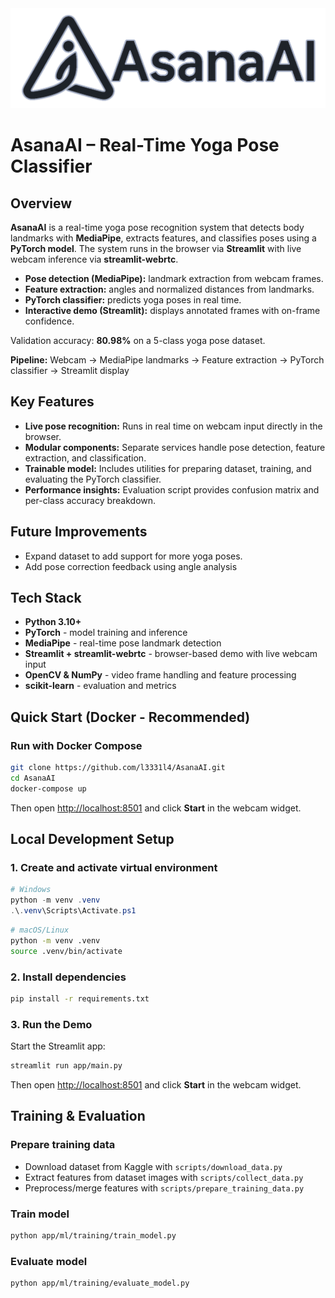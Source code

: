 <img src="assets/logo.png" alt="AsanaAI Logo"/>

# AsanaAI – Real-Time Yoga Pose Classifier

## Overview

**AsanaAI** is a real-time yoga pose recognition system that detects body landmarks with **MediaPipe**, extracts features, and classifies poses using a **PyTorch model**. 
The system runs in the browser via **Streamlit** with live webcam inference via **streamlit-webrtc**.

* **Pose detection (MediaPipe):** landmark extraction from webcam frames.
* **Feature extraction:** angles and normalized distances from landmarks.
* **PyTorch classifier:** predicts yoga poses in real time.
* **Interactive demo (Streamlit):** displays annotated frames with on-frame confidence.

Validation accuracy: **80.98%** on a 5-class yoga pose dataset.

**Pipeline:** Webcam -> MediaPipe landmarks -> Feature extraction -> PyTorch classifier -> Streamlit display


## Key Features

* **Live pose recognition:** Runs in real time on webcam input directly in the browser.
* **Modular components:** Separate services handle pose detection, feature extraction, and classification.
* **Trainable model:** Includes utilities for preparing dataset, training, and evaluating the PyTorch classifier.
* **Performance insights:** Evaluation script provides confusion matrix and per-class accuracy breakdown.

## Future Improvements

* Expand dataset to add support for more yoga poses.
* Add pose correction feedback using angle analysis

## Tech Stack

* **Python 3.10+**
* **PyTorch** - model training and inference
* **MediaPipe** - real-time pose landmark detection
* **Streamlit + streamlit-webrtc** - browser-based demo with live webcam input
* **OpenCV & NumPy** - video frame handling and feature processing
* **scikit-learn** - evaluation and metrics

## Quick Start (Docker - Recommended)

### Run with Docker Compose
```bash
git clone https://github.com/l3331l4/AsanaAI.git
cd AsanaAI
docker-compose up
```
Then open [http://localhost:8501](http://localhost:8501) and click **Start** in the webcam widget.

## Local Development Setup

### 1. Create and activate virtual environment

```powershell
# Windows
python -m venv .venv
.\.venv\Scripts\Activate.ps1
```

```bash
# macOS/Linux
python -m venv .venv
source .venv/bin/activate
```

### 2. Install dependencies

```bash
pip install -r requirements.txt
```

### 3. Run the Demo

Start the Streamlit app:

```bash
streamlit run app/main.py
```

Then open [http://localhost:8501](http://localhost:8501) and click **Start** in the webcam widget.

## Training & Evaluation

### Prepare training data

* Download dataset from Kaggle with `scripts/download_data.py`
* Extract features from dataset images with `scripts/collect_data.py`
* Preprocess/merge features with `scripts/prepare_training_data.py`

### Train model

```bash
python app/ml/training/train_model.py
```

### Evaluate model

```bash
python app/ml/training/evaluate_model.py
```
